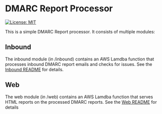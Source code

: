 # DMARC Report Processor
[![License: MIT](https://img.shields.io/badge/License-MIT-yellow.svg)](./LICENSE)

This is a simple DMARC Report processor. It consists of multiple modules:

## Inbound
The inbound module (in /inbound) contains an AWS Lamdba function that processes inbound DMARC report emails and checks for issues. See the [Inbound README](./inbound) for details.

## Web
The web module (in /web) contains an AWS Lamdba function that serves HTML reports on the processed DMARC reports. See the [Web README](./web) for details

